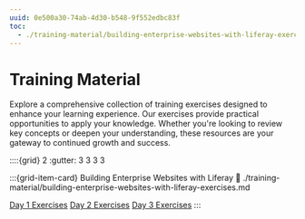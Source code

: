 ```yaml
---
uuid: 0e500a30-74ab-4d30-b548-9f552edbc83f
toc:
  - ./training-material/building-enterprise-websites-with-liferay-exercises.md
---
```


# Training Material

Explore a comprehensive collection of training exercises designed to enhance your learning experience. Our exercises provide practical opportunities to apply your knowledge. Whether you're looking to review key concepts or deepen your understanding, these resources are your gateway to continued growth and success.

<!-- !!! Note
    The exercise content referenced below is provided as-is and may not be up to date with the latest updates to Liferay DXP. The best way to stay up to date on Liferay DXP is by watching [learn.liferay.com](https://learn.liferay.com/) for content updates. -->

::::{grid} 2
:gutter: 3 3 3 3

:::{grid-item-card} Building Enterprise Websites with Liferay
:link: ./training-material/building-enterprise-websites-with-liferay-exercises.md

[Day 1 Exercises](./training-material/building-enterprise-websites-with-liferay-exercises/day-1-exercises-for-building-enterprise-websites-with-liferay.md)
[Day 2 Exercises](./training-material/building-enterprise-websites-with-liferay-exercises/day-2-exercises-for-building-enterprise-websites-with-liferay.md)
[Day 3 Exercises](./training-material/building-enterprise-websites-with-liferay-exercises/day-3-exercises-for-building-enterprise-websites-with-liferay.md)
:::
